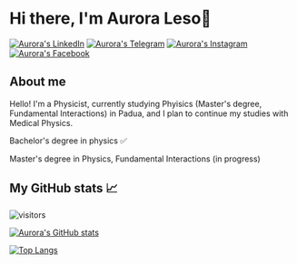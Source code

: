 # Hi there, I'm Aurora Leso👋

[![Aurora's LinkedIn](https://img.shields.io/badge/LinkedIn-0077B5?style=for-the-badge&logo=linkedin&logoColor=white)](https://it.linkedin.com/in/aurora-leso-53bbb0204)
[![Aurora's Telegram](https://img.shields.io/badge/Telegram-2CA5E0?style=for-the-badge&logo=telegram&logoColor=white)](https://t.me/auroraleso)
[![Aurora's Instagram](https://img.shields.io/badge/Instagram-E4405F?style=for-the-badge&logo=instagram&logoColor=white)](https://www.instagram.com/auroraleso)
[![Aurora's Facebook](https://img.shields.io/badge/Facebook-1877F2?style=for-the-badge&logo=facebook&logoColor=white)](https://www.facebook.com/aurora.leso)

## About me
Hello! I'm a Physicist, currently studying Phyisics (Master's degree, Fundamental Interactions) in Padua, and I plan to continue my studies with Medical Physics. 

Bachelor's degree in physics ✅ 

Master's degree in Physics, Fundamental Interactions (in progress) 
<!--
**auroraleso/auroraleso** is a ✨ _special_ ✨ repository because its `README.md` (this file) appears on your GitHub profile.

Here are some ideas to get you started:

- 🔭 I’m currently working on ...
- 🌱 I’m currently learning ...
- 👯 I’m looking to collaborate on ...
- 🤔 I’m looking for help with ...
- 💬 Ask me about ...
- 📫 How to reach me: ...
- 😄 Pronouns: ...
- ⚡ Fun fact: ...
-->

## My GitHub stats 📈 
![visitors](https://shields-io-visitor-counter.herokuapp.com/badge?page=auroraleso&label=Visitors&labelColor=000000&logo=GitHub&logoColor=FFFFFF&color=1D70B8&style=for-the-badge)

[![Aurora's GitHub stats](https://github-readme-stats.vercel.app/api?username=auroraleso&count_private=true&show_icons=true&theme=gotham)](https://github.com/anuraghazra/github-readme-stats)

[![Top Langs](https://github-readme-stats.vercel.app/api/top-langs/?username=auroraleso&theme=gotham)](https://github.com/anuraghazra/github-readme-stats)


